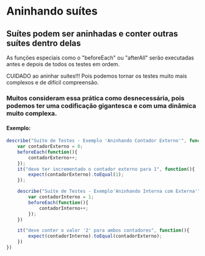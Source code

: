 # Aninhando suítes
## Suítes podem ser aninhadas e conter outras suítes dentro delas

As funções especiais como o "beforeEach" ou "afterAll" serão executadas antes e depois de todos os testes em ordem.

CUIDADO ao aninhar suítes!!! Pois podemos tornar os testes muito mais complexos e de difícil compreensão.
### Muitos consideram essa prática como desnecessária, pois podemos ter uma codificação gigantesca e com uma dinâmica muito complexa.

#### Exemplo:

```js
describe("Suíte de Testes - Exemplo 'Aninhando Contador Externo'", function(){   
    var contadorExterno = 0;
    beforeEach(function(){
        contadorExterno++;
    });
    it("deve ter incrementado o contador externo para 1", function(){
        expect(contadorExterno).toEqual(1);
    });

    describe("Suíte de Testes - Exemplo'Aninhando Interna com Externa'", function(){
        var contadorInterno = 1;
        beforeEach(function(){
            contadorInterno++;
        });
    })

    it("deve conter o valor '2' para ambos contadores", function(){
        expect(contadorInterno).toEqual(contadorExterno);
    })
})
```